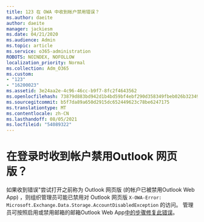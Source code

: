 ```yaml
---
title: 123 在 OWA 中收到帐户禁用错误？
ms.author: daeite
author: daeite
manager: jackiesm
ms.date: 04/21/2020
ms.audience: Admin
ms.topic: article
ms.service: o365-administration
ROBOTS: NOINDEX, NOFOLLOW
localization_priority: Normal
ms.collection: Adm_O365
ms.custom:
- "123"
- "16200023"
ms.assetid: 3e24aa2e-4c96-46cc-b9f7-8fc2f4643562
ms.openlocfilehash: 73879d883bd942d1b4bd59bf4ebf290d358349fbeb026b3234934319014d21af
ms.sourcegitcommit: b5f7da89a650d2915dc652449623c78be6247175
ms.translationtype: MT
ms.contentlocale: zh-CN
ms.lasthandoff: 08/05/2021
ms.locfileid: "54089322"
---
```

# <a name="getting-an-account-disabled-error-in-outlook-on-the-web"></a>在登录时收到帐户禁用Outlook 网页版？

如果收到错误"尝试打开之前称为 Outlook 网页版 (的帐户已被禁用Outlook Web App) ，则组织管理员可能已禁用对 Outlook 网页版 `X-OWA-Error: Microsoft.Exchange.Data.Storage.AccountDisabledException` 的访问。 管理员可按照启用或禁用邮箱的邮箱Outlook Web App[中的步骤修复此错误](https://technet.microsoft.com/library/bb124124%28v=exchg.150%29.aspx)。
